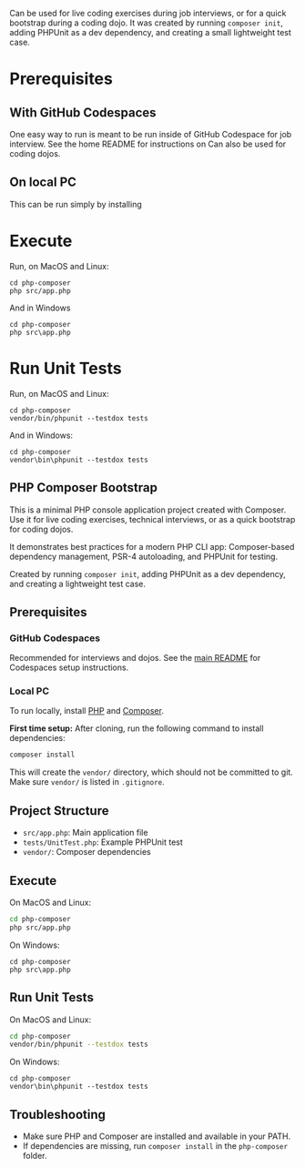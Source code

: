 Can be used for live coding exercises during job interviews, or for a quick bootstrap during a coding dojo.
It was created by running `composer init`, adding PHPUnit as a dev dependency, and creating a small lightweight test case.

# Prerequisites

## With GitHub Codespaces

One easy way to run  is meant to be run inside of GitHub Codespace for job interview. See the home README for instructions on 
Can also be used for coding dojos.

## On local PC

This can be run simply by installing 

# Execute

Run, on MacOS and Linux:

```
cd php-composer
php src/app.php
```

And in Windows

```
cd php-composer
php src\app.php
```


# Run Unit Tests

Run, on MacOS and Linux:

```
cd php-composer
vendor/bin/phpunit --testdox tests
```

And in Windows:

```
cd php-composer
vendor\bin\phpunit --testdox tests
```
## PHP Composer Bootstrap

This is a minimal PHP console application project created with Composer. Use it for live coding exercises, technical interviews, or as a quick bootstrap for coding dojos.

It demonstrates best practices for a modern PHP CLI app: Composer-based dependency management, PSR-4 autoloading, and PHPUnit for testing.

Created by running `composer init`, adding PHPUnit as a dev dependency, and creating a lightweight test case.

## Prerequisites

### GitHub Codespaces
Recommended for interviews and dojos. See the [main README](../README.md) for Codespaces setup instructions.

### Local PC
To run locally, install [PHP](https://www.php.net/downloads.php) and [Composer](https://getcomposer.org/download/).

**First time setup:**
After cloning, run the following command to install dependencies:
```sh
composer install
```

This will create the `vendor/` directory, which should not be committed to git. Make sure `vendor/` is listed in `.gitignore`.

## Project Structure
- `src/app.php`: Main application file
- `tests/UnitTest.php`: Example PHPUnit test
- `vendor/`: Composer dependencies

## Execute

On MacOS and Linux:
```sh
cd php-composer
php src/app.php
```

On Windows:
```pwsh
cd php-composer
php src\app.php
```

## Run Unit Tests

On MacOS and Linux:
```sh
cd php-composer
vendor/bin/phpunit --testdox tests
```

On Windows:
```pwsh
cd php-composer
vendor\bin\phpunit --testdox tests
```

## Troubleshooting
- Make sure PHP and Composer are installed and available in your PATH.
- If dependencies are missing, run `composer install` in the `php-composer` folder.
